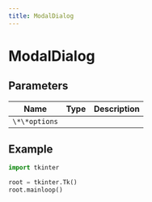 ```yaml
---
title: ModalDialog
---
```


# ModalDialog

## Parameters

| Name        | Type | Description |
| ----------- | ---- | ----------- |
| `\*\*options` |      |             |

## Example

```py
import tkinter

root = tkinter.Tk()
root.mainloop()
```
